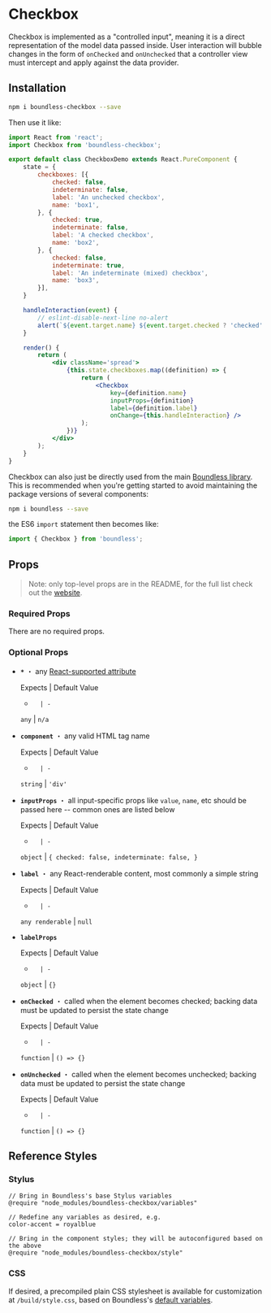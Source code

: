 <!---
THIS IS AN AUTOGENERATED FILE. EDIT PACKAGES/BOUNDLESS-CHECKBOX/INDEX.JS INSTEAD.
-->
# Checkbox

Checkbox is implemented as a "controlled input", meaning it is a direct representation of the model data passed
inside. User interaction will bubble changes in the form of `onChecked` and `onUnchecked` that a controller
view must intercept and apply against the data provider.

## Installation

```bash
npm i boundless-checkbox --save
```

Then use it like:


```jsx
import React from 'react';
import Checkbox from 'boundless-checkbox';

export default class CheckboxDemo extends React.PureComponent {
    state = {
        checkboxes: [{
            checked: false,
            indeterminate: false,
            label: 'An unchecked checkbox',
            name: 'box1',
        }, {
            checked: true,
            indeterminate: false,
            label: 'A checked checkbox',
            name: 'box2',
        }, {
            checked: false,
            indeterminate: true,
            label: 'An indeterminate (mixed) checkbox',
            name: 'box3',
        }],
    }

    handleInteraction(event) {
        // eslint-disable-next-line no-alert
        alert(`${event.target.name} ${event.target.checked ? 'checked' : 'unchecked'}!\n\nThe input will now revert to its previous state because this demo does not persist model changes.`);
    }

    render() {
        return (
            <div className='spread'>
                {this.state.checkboxes.map((definition) => {
                    return (
                        <Checkbox
                            key={definition.name}
                            inputProps={definition}
                            label={definition.label}
                            onChange={this.handleInteraction} />
                    );
                })}
            </div>
        );
    }
}
```



Checkbox can also just be directly used from the main [Boundless library](https://www.npmjs.com/package/boundless). This is recommended when you're getting started to avoid maintaining the package versions of several components:

```bash
npm i boundless --save
```

the ES6 `import` statement then becomes like:

```js
import { Checkbox } from 'boundless';
```



## Props

> Note: only top-level props are in the README, for the full list check out the [website](http://boundless.js.org/Checkbox).

### Required Props

There are no required props.


### Optional Props

- __`*`__ ・ any [React-supported attribute](https://facebook.github.io/react/docs/tags-and-attributes.html#html-attributes)

  Expects | Default Value
  -       | -
  `any` | `n/a`

- __`component`__ ・ any valid HTML tag name

  Expects | Default Value
  -       | -
  `string` | `'div'`

- __`inputProps`__ ・ all input-specific props like `value`, `name`, etc should be passed here -- common ones are listed below

  Expects | Default Value
  -       | -
  `object` | `{
    checked: false,
    indeterminate: false,
}`

- __`label`__ ・ any React-renderable content, most commonly a simple string

  Expects | Default Value
  -       | -
  `any renderable` | `null`

- __`labelProps`__

  Expects | Default Value
  -       | -
  `object` | `{}`

- __`onChecked`__ ・ called when the element becomes checked; backing data must be updated to persist the state change

  Expects | Default Value
  -       | -
  `function` | `() => {}`

- __`onUnchecked`__ ・ called when the element becomes unchecked; backing data must be updated to persist the state change

  Expects | Default Value
  -       | -
  `function` | `() => {}`


## Reference Styles
### Stylus
```stylus
// Bring in Boundless's base Stylus variables
@require "node_modules/boundless-checkbox/variables"

// Redefine any variables as desired, e.g.
color-accent = royalblue

// Bring in the component styles; they will be autoconfigured based on the above
@require "node_modules/boundless-checkbox/style"
```

### CSS
If desired, a precompiled plain CSS stylesheet is available for customization at `/build/style.css`, based on Boundless's [default variables](https://github.com/enigma-io/boundless/blob/master/variables.styl).

